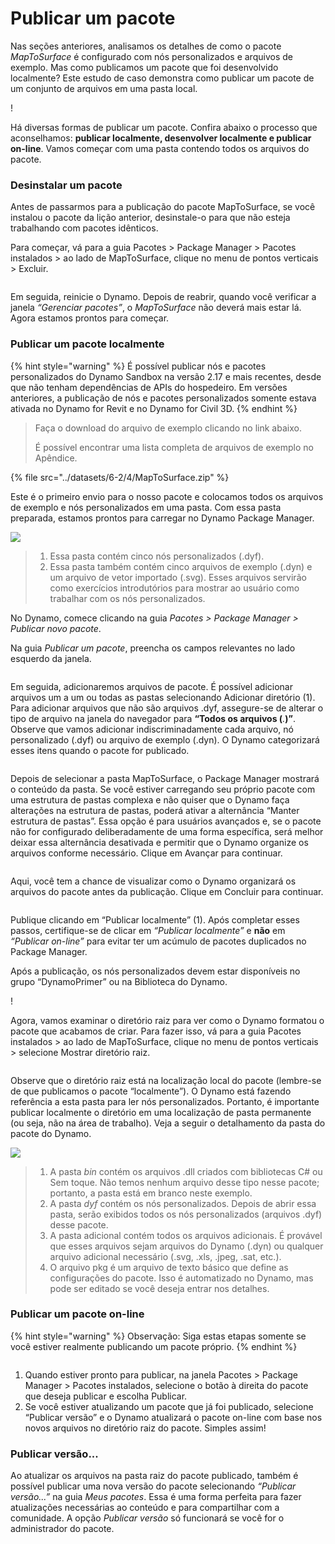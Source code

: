 # Publicar um pacote

Nas seções anteriores, analisamos os detalhes de como o pacote _MapToSurface_ é configurado com nós personalizados e arquivos de exemplo. Mas como publicamos um pacote que foi desenvolvido localmente? Este estudo de caso demonstra como publicar um pacote de um conjunto de arquivos em uma pasta local.

\![](<../images/6-2/3/develop package - custom nodes 01 (1) (1).jpg>)

Há diversas formas de publicar um pacote. Confira abaixo o processo que aconselhamos: **publicar localmente, desenvolver localmente e publicar on-line**. Vamos começar com uma pasta contendo todos os arquivos do pacote.

### Desinstalar um pacote

Antes de passarmos para a publicação do pacote MapToSurface, se você instalou o pacote da lição anterior, desinstale-o para que não esteja trabalhando com pacotes idênticos.

Para começar, vá para a guia Pacotes > Package Manager > Pacotes instalados > ao lado de MapToSurface, clique no menu de pontos verticais > Excluir.

<figure><img src="../../.gitbook/assets/delete-map-to-surface.png" alt=""><figcaption></figcaption></figure>

Em seguida, reinicie o Dynamo. Depois de reabrir, quando você verificar a janela _“Gerenciar pacotes”_, o _MapToSurface_ não deverá mais estar lá. Agora estamos prontos para começar.

### Publicar um pacote localmente

{% hint style="warning" %} É possível publicar nós e pacotes personalizados do Dynamo Sandbox na versão 2.17 e mais recentes, desde que não tenham dependências de APIs do hospedeiro. Em versões anteriores, a publicação de nós e pacotes personalizados somente estava ativada no Dynamo for Revit e no Dynamo for Civil 3D. {% endhint %}

> Faça o download do arquivo de exemplo clicando no link abaixo.
>
> É possível encontrar uma lista completa de arquivos de exemplo no Apêndice.

{% file src="../datasets/6-2/4/MapToSurface.zip" %}

Este é o primeiro envio para o nosso pacote e colocamos todos os arquivos de exemplo e nós personalizados em uma pasta. Com essa pasta preparada, estamos prontos para carregar no Dynamo Package Manager.

![](../images/6-2/4/publishapackage-publishlocally01.jpg)

> 1. Essa pasta contém cinco nós personalizados (.dyf).
> 2. Essa pasta também contém cinco arquivos de exemplo (.dyn) e um arquivo de vetor importado (.svg). Esses arquivos servirão como exercícios introdutórios para mostrar ao usuário como trabalhar com os nós personalizados.

No Dynamo, comece clicando na guia _Pacotes > Package Manager > Publicar novo pacote_.

Na guia _Publicar um pacote_, preencha os campos relevantes no lado esquerdo da janela.

<figure><img src="../../.gitbook/assets/package-details.png" alt=""><figcaption></figcaption></figure>

Em seguida, adicionaremos arquivos de pacote. É possível adicionar arquivos um a um ou todas as pastas selecionando Adicionar diretório (1). Para adicionar arquivos que não são arquivos .dyf, assegure-se de alterar o tipo de arquivo na janela do navegador para **“Todos os arquivos (**_._**)”**. Observe que vamos adicionar indiscriminadamente cada arquivo, nó personalizado (.dyf) ou arquivo de exemplo (.dyn). O Dynamo categorizará esses itens quando o pacote for publicado.

<figure><img src="../../.gitbook/assets/map-to-surface-contents.png" alt=""><figcaption></figcaption></figure>

Depois de selecionar a pasta MapToSurface, o Package Manager mostrará o conteúdo da pasta. Se você estiver carregando seu próprio pacote com uma estrutura de pastas complexa e não quiser que o Dynamo faça alterações na estrutura de pastas, poderá ativar a alternância “Manter estrutura de pastas”. Essa opção é para usuários avançados e, se o pacote não for configurado deliberadamente de uma forma específica, será melhor deixar essa alternância desativada e permitir que o Dynamo organize os arquivos conforme necessário. Clique em Avançar para continuar.

<figure><img src="../../.gitbook/assets/map-to-surface-contents-preview.png" alt=""><figcaption></figcaption></figure>

Aqui, você tem a chance de visualizar como o Dynamo organizará os arquivos do pacote antes da publicação. Clique em Concluir para continuar.

<figure><img src="../../.gitbook/assets/publish-locally.png" alt=""><figcaption></figcaption></figure>

Publique clicando em “Publicar localmente” (1). Após completar esses passos, certifique-se de clicar em _“Publicar localmente”_ e **não** em _“Publicar on-line”_ para evitar ter um acúmulo de pacotes duplicados no Package Manager.

Após a publicação, os nós personalizados devem estar disponíveis no grupo “DynamoPrimer” ou na Biblioteca do Dynamo.

\![](<../images/6-2/3/develop package - install package 02 (1) (1).jpg>)

Agora, vamos examinar o diretório raiz para ver como o Dynamo formatou o pacote que acabamos de criar. Para fazer isso, vá para a guia Pacotes instalados > ao lado de MapToSurface, clique no menu de pontos verticais > selecione Mostrar diretório raiz.

<figure><img src="../../.gitbook/assets/show-root-directory.png" alt=""><figcaption></figcaption></figure>

Observe que o diretório raiz está na localização local do pacote (lembre-se de que publicamos o pacote “localmente”). O Dynamo está fazendo referência a esta pasta para ler nós personalizados. Portanto, é importante publicar localmente o diretório em uma localização de pasta permanente (ou seja, não na área de trabalho). Veja a seguir o detalhamento da pasta do pacote do Dynamo.

![](../images/6-2/4/publishapackage-publishlocally06.jpg)

> 1. A pasta _bin_ contém os arquivos .dll criados com bibliotecas C# ou Sem toque. Não temos nenhum arquivo desse tipo nesse pacote; portanto, a pasta está em branco neste exemplo.
> 2. A pasta _dyf_ contém os nós personalizados. Depois de abrir essa pasta, serão exibidos todos os nós personalizados (arquivos .dyf) desse pacote.
> 3. A pasta adicional contém todos os arquivos adicionais. É provável que esses arquivos sejam arquivos do Dynamo (.dyn) ou qualquer arquivo adicional necessário (.svg, .xls, .jpeg, .sat, etc.).
> 4. O arquivo pkg é um arquivo de texto básico que define as configurações do pacote. Isso é automatizado no Dynamo, mas pode ser editado se você deseja entrar nos detalhes.

### Publicar um pacote on-line

{% hint style="warning" %} Observação: Siga estas etapas somente se você estiver realmente publicando um pacote próprio. {% endhint %}

<figure><img src="../../.gitbook/assets/publish-version.png" alt=""><figcaption></figcaption></figure>

1. Quando estiver pronto para publicar, na janela Pacotes > Package Manager > Pacotes instalados, selecione o botão à direita do pacote que deseja publicar e escolha Publicar.
2. Se você estiver atualizando um pacote que já foi publicado, selecione “Publicar versão” e o Dynamo atualizará o pacote on-line com base nos novos arquivos no diretório raiz do pacote. Simples assim!

### Publicar versão...

Ao atualizar os arquivos na pasta raiz do pacote publicado, também é possível publicar uma nova versão do pacote selecionando _“Publicar versão...”_ na guia _Meus pacotes_. Essa é uma forma perfeita para fazer atualizações necessárias ao conteúdo e para compartilhar com a comunidade. A opção _Publicar versão_ só funcionará se você for o administrador do pacote.
